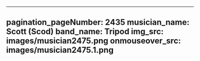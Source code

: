 ------
pagination_pageNumber: 2435
musician_name: Scott (Scod)
band_name: Tripod
img_src: images/musician2475.png
onmouseover_src: images/musician2475.1.png
------